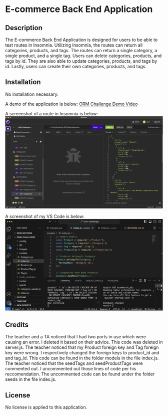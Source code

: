 # E-commerce Back End Application

## Description

The E-commerce Back End Application is designed for users to be able to test routes in Insomnia. Utilizing Insomnia, the routes can return all categories, products, and tags. The routes can return a single category, a single product, and a single tag. Users can delete categories, products, and tags by id. They are also able to update categories, products, and tags by id. Lastly, users can create their own categories, products, and tags.

## Installation

No installation necessary.

A demo of the application is below:
[ORM Challenge Demo Video](https://drive.google.com/file/d/1rswegWN1zJOgJKKq2mzh1OF4XIQ8w8Nl/view)

A screenshot of a route in Insomnia is below:
![Insomnia](./images/Insomnia.png)

A screenshot of my VS Code is below:
![VS Code](./images/VS_Code.png)


## Credits

The teacher and a TA noticed that I had two ports in use which were causing an error. I deleted it based on their advice. This code was deleted in server.js. The teacher noticed that my Product foreign key and Tag foreign key were wrong. I respectively changed the foreign keys to product_id and and tag_id. This code can be found in the folder models in the file index.js. The teacher noticed that the seedTags and seedProductTags were commented out. I uncommented out those lines of code per his reccomendation. The uncommented code can be found under the folder seeds in the file index.js.

## License

No license is applied to this application.